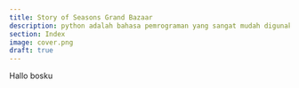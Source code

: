 ```yaml
---
title: Story of Seasons Grand Bazaar
description: python adalah bahasa pemrograman yang sangat mudah digunakan, ini adalah tulisan perjalanan saya dalam belajar python ditahun 2023 lalu
section: Index
image: cover.png
draft: true
---
```


Hallo bosku